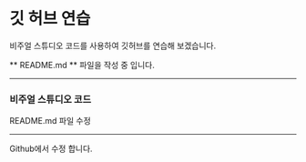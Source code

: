 # 깃 허브 연습

비주얼 스튜디오 코드를 사용하여 깃허브를 연습해 보겠습니다. 

** README.md ** 파일을 작성 중 입니다. 

--------------------------------------------------------------

### 비주얼 스튜디오 코드

README.md 파일 수정

--------------------------------------------------------------

Github에서 수정 합니다.
